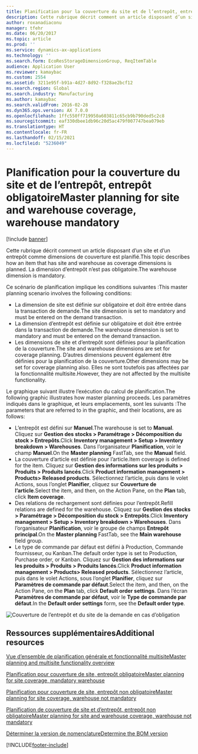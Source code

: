 ```yaml
---
title: Planification pour la couverture du site et de l’entrepôt, entrepôt obligatoire
description: Cette rubrique décrit comment un article disposant d’un site et d’un entrepôt comme dimensions de couverture est planifié. La dimension d’entrepôt n’est pas obligatoire.
author: roxanadiaconu
manager: tfehr
ms.date: 06/20/2017
ms.topic: article
ms.prod: ''
ms.service: dynamics-ax-applications
ms.technology: ''
ms.search.form: EcoResStorageDimensionGroup, ReqItemTable
audience: Application User
ms.reviewer: kamaybac
ms.custom: 2554
ms.assetid: 3211e95f-b91a-4d27-8d92-f328ae2bcf12
ms.search.region: Global
ms.search.industry: Manufacturing
ms.author: kamaybac
ms.search.validFrom: 2016-02-28
ms.dyn365.ops.version: AX 7.0.0
ms.openlocfilehash: 1ffc550ff719950a603811c65cb9b790ded5c2c8
ms.sourcegitcommit: eaf330dbee1db96c20d5ac479f007747bea079eb
ms.translationtype: HT
ms.contentlocale: fr-FR
ms.lasthandoff: 02/15/2021
ms.locfileid: "5236049"
---
```

# <a name="master-planning-for-site-and-warehouse-coverage-warehouse-mandatory"></a><span data-ttu-id="38992-104">Planification pour la couverture du site et de l’entrepôt, entrepôt obligatoire</span><span class="sxs-lookup"><span data-stu-id="38992-104">Master planning for site and warehouse coverage, warehouse mandatory</span></span>

[!include [banner](../includes/banner.md)]

<span data-ttu-id="38992-105">Cette rubrique décrit comment un article disposant d’un site et d’un entrepôt comme dimensions de couverture est planifié.</span><span class="sxs-lookup"><span data-stu-id="38992-105">This topic describes how an item that has site and warehouse as coverage dimensions is planned.</span></span> <span data-ttu-id="38992-106">La dimension d’entrepôt n’est pas obligatoire.</span><span class="sxs-lookup"><span data-stu-id="38992-106">The warehouse dimension is mandatory.</span></span>

<span data-ttu-id="38992-107">Ce scénario de planification implique les conditions suivantes :</span><span class="sxs-lookup"><span data-stu-id="38992-107">This master planning scenario involves the following conditions:</span></span>

-   <span data-ttu-id="38992-108">La dimension de site est définie sur obligatoire et doit être entrée dans la transaction de demande.</span><span class="sxs-lookup"><span data-stu-id="38992-108">The site dimension is set to mandatory and must be entered on the demand transaction.</span></span>
-   <span data-ttu-id="38992-109">La dimension d’entrepôt est définie sur obligatoire et doit être entrée dans la transaction de demande.</span><span class="sxs-lookup"><span data-stu-id="38992-109">The warehouse dimension is set to mandatory and must be entered on the demand transaction.</span></span>
-   <span data-ttu-id="38992-110">Les dimensions de site et d’entrepôt sont définies pour la planification de la couverture.</span><span class="sxs-lookup"><span data-stu-id="38992-110">The site and warehouse dimensions are set for coverage planning.</span></span> <span data-ttu-id="38992-111">D’autres dimensions peuvent également être définies pour la planification de la couverture.</span><span class="sxs-lookup"><span data-stu-id="38992-111">Other dimensions may be set for coverage planning also.</span></span> <span data-ttu-id="38992-112">Elles ne sont toutefois pas affectées par la fonctionnalité multisite.</span><span class="sxs-lookup"><span data-stu-id="38992-112">However, they are not affected by the multisite functionality.</span></span>

<span data-ttu-id="38992-113">Le graphique suivant illustre l’exécution du calcul de planification.</span><span class="sxs-lookup"><span data-stu-id="38992-113">The following graphic illustrates how master planning proceeds.</span></span> <span data-ttu-id="38992-114">Les paramètres indiqués dans le graphique, et leurs emplacements, sont les suivants :</span><span class="sxs-lookup"><span data-stu-id="38992-114">The parameters that are referred to in the graphic, and their locations, are as follows:</span></span>
-   <span data-ttu-id="38992-115">L’entrepôt est défini sur **Manuel**.</span><span class="sxs-lookup"><span data-stu-id="38992-115">The warehouse is set to **Manual**.</span></span> <span data-ttu-id="38992-116">Cliquez sur **Gestion des stocks &gt; Paramétrage &gt; Décomposition du stock &gt; Entrepôts**.</span><span class="sxs-lookup"><span data-stu-id="38992-116">Click **Inventory management &gt; Setup &gt; Inventory breakdown &gt; Warehouses**.</span></span> <span data-ttu-id="38992-117">Dans l’organisateur **Planification**, voir le champ **Manuel**.</span><span class="sxs-lookup"><span data-stu-id="38992-117">On the **Master planning** FastTab, see the **Manual** field.</span></span>
-   <span data-ttu-id="38992-118">La couverture d’article est définie pour l’article.</span><span class="sxs-lookup"><span data-stu-id="38992-118">Item coverage is defined for the item.</span></span> <span data-ttu-id="38992-119">Cliquez sur **Gestion des informations sur les produits &gt; Produits &gt; Produits lancés**.</span><span class="sxs-lookup"><span data-stu-id="38992-119">Click **Product information management &gt; Products&gt; Released products**.</span></span> <span data-ttu-id="38992-120">Sélectionnez l’article, puis dans le volet Actions, sous l’onglet **Planifier**, cliquez sur **Couverture de l’article**.</span><span class="sxs-lookup"><span data-stu-id="38992-120">Select the item, and then, on the Action Pane, on the **Plan** tab, click **Item coverage**.</span></span>
-   <span data-ttu-id="38992-121">Des relations de rechargement sont définies pour l’entrepôt.</span><span class="sxs-lookup"><span data-stu-id="38992-121">Refill relations are defined for the warehouse.</span></span> <span data-ttu-id="38992-122">Cliquez sur **Gestion des stocks &gt; Paramétrage &gt; Décomposition du stock &gt; Entrepôts**.</span><span class="sxs-lookup"><span data-stu-id="38992-122">Click **Inventory management &gt; Setup &gt; Inventory breakdown &gt; Warehouses**.</span></span> <span data-ttu-id="38992-123">Dans l’organisateur **Planification**, voir le groupe de champs **Entrepôt principal**.</span><span class="sxs-lookup"><span data-stu-id="38992-123">On the **Master planning** FastTab, see the **Main warehouse** field group.</span></span>
-   <span data-ttu-id="38992-124">Le type de commande par défaut est défini à Production, Commande fournisseur, ou Kanban.</span><span class="sxs-lookup"><span data-stu-id="38992-124">The default order type is set to Production, Purchase order, or Kanban.</span></span> <span data-ttu-id="38992-125">Cliquez sur **Gestion des informations sur les produits &gt; Produits &gt; Produits lancés**.</span><span class="sxs-lookup"><span data-stu-id="38992-125">Click **Product information management &gt; Products&gt; Released products**.</span></span> <span data-ttu-id="38992-126">Sélectionnez l’article, puis dans le volet Actions, sous l’onglet **Planifier**, cliquez sur **Paramètres de commande par défaut**.</span><span class="sxs-lookup"><span data-stu-id="38992-126">Select the item, and then, on the Action Pane, on the **Plan** tab, click **Default order settings**.</span></span> <span data-ttu-id="38992-127">Dans l’écran **Paramètres de commande par défaut**, voir le **Type de commande par défaut**.</span><span class="sxs-lookup"><span data-stu-id="38992-127">In the **Default order settings** form, see the **Default order type**.</span></span>

![Couverture de l’entrepôt et du site de la demande en cas d’obligation](./media/multisitedemandexplosionscenarioforsiteandwarehousecoveragewarehousemandatory.jpg)



<a name="additional-resources"></a><span data-ttu-id="38992-129">Ressources supplémentaires</span><span class="sxs-lookup"><span data-stu-id="38992-129">Additional resources</span></span>
--------

[<span data-ttu-id="38992-130">Vue d’ensemble de planification générale et fonctionnalité multisite</span><span class="sxs-lookup"><span data-stu-id="38992-130">Master planning and multisite functionality overview</span></span>](master-plan-multisite-functionality.md)

[<span data-ttu-id="38992-131">Planification pour couverture de site, entrepôt obligatoire</span><span class="sxs-lookup"><span data-stu-id="38992-131">Master planning for site coverage, mandatory warehouse</span></span>](master-plan-site-coverage-warehouse-mandatory.md)

[<span data-ttu-id="38992-132">Planification pour couverture de site, entrepôt non obligatoire</span><span class="sxs-lookup"><span data-stu-id="38992-132">Master planning for site coverage, warehouse not mandatory</span></span>](master-plan-site-coverage-warehouse-not-mandatory.md)

[<span data-ttu-id="38992-133">Planification de couverture de site et d’entrepôt, entrepôt non obligatoire</span><span class="sxs-lookup"><span data-stu-id="38992-133">Master planning for site and warehouse coverage, warehouse not mandatory</span></span>](master-plan-site-warehouse-coverage-warehouse-not-mandatory.md)

[<span data-ttu-id="38992-134">Déterminer la version de nomenclature</span><span class="sxs-lookup"><span data-stu-id="38992-134">Determine the BOM version</span></span>](master-plan-bom-version-determined.md)





[!INCLUDE[footer-include](../../includes/footer-banner.md)]